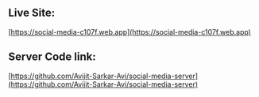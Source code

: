 ## Live Site:
[https://social-media-c107f.web.app](https://social-media-c107f.web.app)

## Server Code link:
[https://github.com/Avijit-Sarkar-Avi/social-media-server](https://github.com/Avijit-Sarkar-Avi/social-media-server)